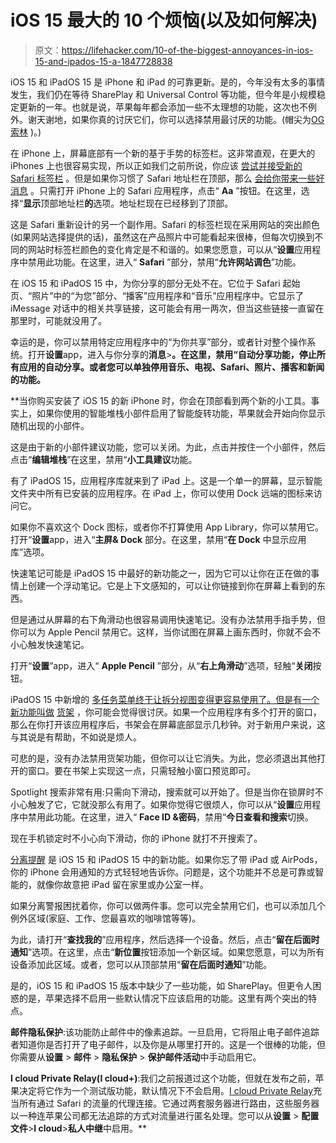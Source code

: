 # iOS 15 最大的 10 个烦恼(以及如何解决)

> 原文：<https://lifehacker.com/10-of-the-biggest-annoyances-in-ios-15-and-ipados-15-a-1847728838>

iOS 15 和 iPadOS 15 是 iPhone 和 iPad 的可靠更新。是的，今年没有太多的事情发生，我们仍在等待 SharePlay 和 Universal Control 等功能，但今年是小规模稳定更新的一年。也就是说，苹果每年都会添加一些不太理想的功能，这次也不例外。谢天谢地，如果你真的讨厌它们，你可以选择禁用最讨厌的功能。(帽尖为[OG](https://twitter.com/kingthor/status/1440010794557587461)[索林](https://twitter.com/kingthor/status/1440010794557587461) )。)

在 iPhone 上，屏幕底部有一个新的基于手势的标签栏。这非常直观，在更大的 iPhones 上也很容易实现，所以正如我们之前所说，你应该 [尝试并接受新的 Safari 标签栏](https://lifehacker.com/you-should-embrace-safaris-new-search-bar-actually-1847709642) 。但是如果你习惯了 Safari 地址栏在顶部，那么 [会给你带来一些好消息](https://lifehacker.com/how-to-move-safaris-search-bar-back-where-it-belongs-in-1847538847) 。只需打开 iPhone 上的 Safari 应用程序，点击“ **Aa** ”按钮。在这里，选择“**显示**顶部地址栏**的**选项。地址栏现在已经移到了顶部。

这是 Safari 重新设计的另一个副作用。Safari 的标签栏现在采用网站的突出颜色(如果网站选择提供的话)，虽然这在产品照片中可能看起来很棒，但每次切换到不同的网站时标签栏颜色的变化肯定是不和谐的。如果您愿意，可以从“**设置**应用程序中禁用此功能。在这里，进入“ **Safari** ”部分，禁用“**允许网站调色**”功能。

在 iOS 15 和 iPadOS 15 中，为你分享的部分无处不在。它位于 Safari 起始页、“照片”中的“为您”部分、“播客”应用程序和“音乐”应用程序中。它显示了 iMessage 对话中的相关共享链接，这可能会有用一两次，但当这些链接一直留在那里时，可能就没用了。

幸运的是，你可以禁用特定应用程序中的“为你共享”部分，或者针对整个操作系统。打开**设置**app，进入与你分享的**消息**>**。在这里，禁用“**自动分享**功能，停止所有应用的自动分享。或者您可以单独停用音乐、电视、Safari、照片、播客和新闻的功能。**

 **当你购买安装了 iOS 15 的新 iPhone 时，你会在顶部看到两个新的小工具。事实上，如果你使用的智能堆栈小部件启用了智能旋转功能，苹果就会开始向你显示随机出现的小部件。

这是由于新的小部件建议功能，您可以关闭。为此，点击并按住一个小部件，然后点击“**编辑堆栈**”在这里，禁用“**小工具建议**功能。

有了 iPadOS 15，应用程序库就来到了 iPad 上。这是一个单一的屏幕，显示智能文件夹中所有已安装的应用程序。在 iPad 上，你可以使用 Dock 远端的图标来访问它。

如果你不喜欢这个 Dock 图标，或者你不打算使用 App Library，你可以禁用它。打开“**设置**app，进入“**主屏& Dock** 部分。在这里，禁用“**在 Dock** 中显示应用库”选项。

快速笔记可能是 iPadOS 15 中最好的新功能之一，因为它可以让你在正在做的事情上创建一个浮动笔记。它是上下文感知的，可以让你链接到你在屏幕上看到的东西。

但是通过从屏幕的右下角滑动也很容易调用快速笔记。没有办法禁用手指手势，但你可以为 Apple Pencil 禁用它。这样，当你试图在屏幕上画东西时，你就不会不小心触发快速笔记。

打开“**设置**”app，进入“ **Apple Pencil** ”部分，从“**右上角滑动**”选项，轻触“**关闭**按钮。

iPadOS 15 中新增的 [多任务菜单终于让拆分视图变得更容易使用了。但是有一个新功能叫做](https://lifehacker.com/every-multitasking-feature-in-ipados-15-worth-knowing-a-1847664365) [货架](https://lifehacker.com/how-to-view-all-open-windows-for-any-ipad-app-1847713845) ，你可能会觉得很讨厌。如果一个应用程序有多个打开的窗口，那么在你打开该应用程序后，书架会在屏幕底部显示几秒钟。对于新用户来说，这与其说是有帮助，不如说是烦人。

可悲的是，没有办法禁用货架功能，但你可以让它消失。为此，您必须退出其他打开的窗口。要在书架上实现这一点，只需轻触小窗口预览即可。

Spotlight 搜索非常有用:只需向下滑动，搜索就可以开始了。但是当你在锁屏时不小心触发了它，它就没那么有用了。如果你觉得它很烦人，你可以从“**设置**应用程序中禁用此功能。在这里，进入“ **Face ID &密码**，禁用“**今日查看和搜索**切换。

现在手机锁定时不小心向下滑动，你的 iPhone 就打不开搜索了。

[分离提醒](https://lifehacker.com/how-to-use-separation-alerts-in-ios-15-so-you-never-for-1847665114) 是 iOS 15 和 iPadOS 15 中的新功能。如果你忘了带 iPad 或 AirPods，你的 iPhone 会用通知的方式轻轻地告诉你。问题是，这个功能并不总是可靠或智能的，就像你故意把 iPad 留在家里或办公室一样。

如果分离警报困扰着你，你可以做两件事。您可以完全禁用它们，也可以添加几个例外区域(家庭、工作、您最喜欢的咖啡馆等等)。

为此，请打开“**查找我的**”应用程序，然后选择一个设备。然后，点击“**留在后面时通知**”选项。在这里，点击“**新位置**按钮添加一个新区域。如果您愿意，可以为所有设备添加此区域。或者，您可以从顶部禁用“**留在后面时通知**”功能。

是的，iOS 15 和 iPadOS 15 版本中缺少了一些功能，如 SharePlay。但更令人困惑的是，苹果选择不启用一些默认情况下应该启用的功能。这里有两个突出的特点。

**邮件隐私保护**:该功能防止邮件中的像素追踪。一旦启用，它将阻止电子邮件追踪者知道你是否打开了电子邮件，以及你是从哪里打开的。这是一个很棒的功能，但你需要从**设置** > **邮件** > **隐私保护** > **保护邮件活动**中手动启用它。

**I cloud Private Relay(I cloud+)**:我们之前报道过这个功能，但就在发布之前，苹果决定将它作为一个测试版功能，默认情况下不会启用。[I cloud Private Relay](https://lifehacker.com/how-to-hide-your-browsing-history-from-ad-trackers-with-1847553318)充当所有通过 Safari 的流量的代理连接。它通过两套服务器进行路由，这些服务器以一种连苹果公司都无法追踪的方式对流量进行匿名处理。您可以从**设置** > **配置文件**>**I cloud**>**私人中继**中启用。**